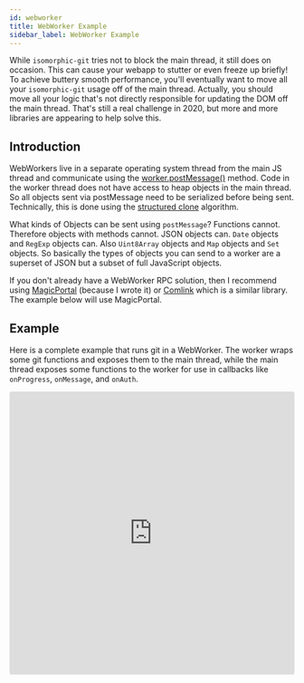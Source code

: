 ```yaml
---
id: webworker
title: WebWorker Example
sidebar_label: WebWorker Example
---
```


While `isomorphic-git` tries not to block the main thread, it still does on occasion.
This can cause your webapp to stutter or even freeze up briefly!
To achieve buttery smooth performance, you'll eventually want to move all your `isomorphic-git` usage off of the main thread.
Actually, you should move all your logic that's not directly responsible for updating the DOM off the main thread.
That's still a real challenge in 2020, but more and more libraries are appearing to help solve this.

## Introduction

WebWorkers live in a separate operating system thread from the main JS thread and communicate using the [worker.postMessage()](https://developer.mozilla.org/en-US/docs/Web/API/Worker/postMessage) method.
Code in the worker thread does not have access to heap objects in the main thread.
So all objects sent via postMessage need to be serialized before being sent.
Technically, this is done using the [structured clone](https://developer.mozilla.org/en-US/docs/Web/API/Web_Workers_API/Structured_clone_algorithm) algorithm.

What kinds of Objects can be sent using `postMessage`? Functions cannot. Therefore objects with methods cannot.
JSON objects can. `Date` objects and `RegExp` objects can. Also `Uint8Array` objects and `Map` objects and `Set` objects.
So basically the types of objects you can send to a worker are a superset of JSON but a subset of full JavaScript objects.

If you don't already have a WebWorker RPC solution, then I recommend using [MagicPortal](https://www.npmjs.com/package/magic-portal) (because I wrote it) or [Comlink](https://www.npmjs.com/package/comlink) which is a similar library.
The example below will use MagicPortal.

## Example

Here is a complete example that runs git in a WebWorker.
The worker wraps some git functions and exposes them to the main thread, while the main thread exposes some functions to the worker for use in callbacks like `onProgress`, `onMessage`, and `onAuth`.

<iframe
  src="https://codesandbox.io/embed/magic-portal-with-isomorphic-git-ejdoo?fontsize=14&hidenavigation=1&module=%2Fworker.js&theme=dark"
  style="width:100%; height:500px; border:0; border-radius: 4px; overflow:hidden;"
  title="isomorphic-git@1.0 in a Worker example"
  sandbox="allow-modals allow-forms allow-popups allow-scripts allow-same-origin"></iframe>
